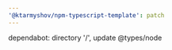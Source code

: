 ```yaml
---
'@ktarmyshov/npm-typescript-template': patch
---
```


dependabot: directory '/', update @types/node
